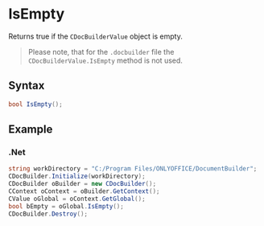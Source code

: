 # IsEmpty

Returns true if the `CDocBuilderValue` object is empty.

> Please note, that for the `.docbuilder` file the `CDocBuilderValue.IsEmpty` method is not used.

## Syntax

```cs
bool IsEmpty();
```

## Example

### .Net

```cs
string workDirectory = "C:/Program Files/ONLYOFFICE/DocumentBuilder";
CDocBuilder.Initialize(workDirectory);
CDocBuilder oBuilder = new CDocBuilder();
CContext oContext = oBuilder.GetContext();
CValue oGlobal = oContext.GetGlobal();
bool bEmpty = oGlobal.IsEmpty();
CDocBuilder.Destroy();
```
